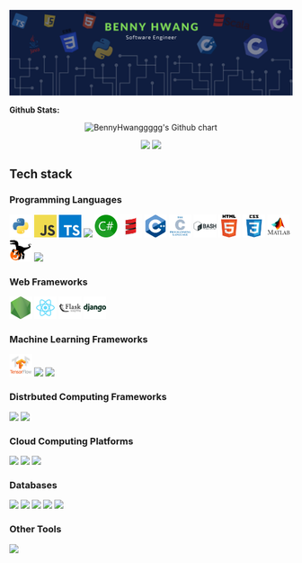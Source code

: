 ![Banner Image](banner.png)


**Github Stats:**
<div align="center">

  <img height="130" src="https://ghchart.rshah.org/Bennyhwanggggg" alt="BennyHwanggggg's Github chart" />

  <p align="center">
    <img height="150" src="https://github-readme-stats.vercel.app/api?username=bennyhwanggggg&show_icons=true&theme=dracula">
    <img height="250" src="https://github-readme-stats.vercel.app/api/top-langs/?username=bennyhwanggggg&count_private=true&theme=dracula">
  </p>
</div>


## Tech stack

### Programming Languages
<code><img height="40" src="https://raw.githubusercontent.com/github/explore/80688e429a7d4ef2fca1e82350fe8e3517d3494d/topics/python/python.png"></code>
<code><img height="40" src="https://raw.githubusercontent.com/github/explore/80688e429a7d4ef2fca1e82350fe8e3517d3494d/topics/javascript/javascript.png"></code>
<code><img height="40" src="https://raw.githubusercontent.com/github/explore/80688e429a7d4ef2fca1e82350fe8e3517d3494d/topics/typescript/typescript.png"></code>
<code><img height="40" src="https://upload.wikimedia.org/wikipedia/fr/thumb/2/2e/Java_Logo.svg/1200px-Java_Logo.svg.png"></code>
<code><img height="40" src="https://raw.githubusercontent.com/github/explore/80688e429a7d4ef2fca1e82350fe8e3517d3494d/topics/csharp/csharp.png"></code>
<code><img height="40" src="https://raw.githubusercontent.com/github/explore/80688e429a7d4ef2fca1e82350fe8e3517d3494d/topics/scala/scala.png"></code>
<code><img height="40" src="https://raw.githubusercontent.com/github/explore/80688e429a7d4ef2fca1e82350fe8e3517d3494d/topics/cpp/cpp.png"></code>
<code><img height="40" src="https://raw.githubusercontent.com/github/explore/80688e429a7d4ef2fca1e82350fe8e3517d3494d/topics/c/c.png"></code>
<code><img height="40" src="https://raw.githubusercontent.com/github/explore/80688e429a7d4ef2fca1e82350fe8e3517d3494d/topics/bash/bash.png"></code>
<code><img height="40" src="https://raw.githubusercontent.com/github/explore/80688e429a7d4ef2fca1e82350fe8e3517d3494d/topics/html/html.png"></code>
<code><img height="40" src="https://raw.githubusercontent.com/github/explore/80688e429a7d4ef2fca1e82350fe8e3517d3494d/topics/css/css.png"></code>
<code><img height="40" src="https://raw.githubusercontent.com/github/explore/80688e429a7d4ef2fca1e82350fe8e3517d3494d/topics/matlab/matlab.png"></code>
<code><img height="40" src="https://raw.githubusercontent.com/github/explore/80688e429a7d4ef2fca1e82350fe8e3517d3494d/topics/perl/perl.png"></code>
<code><img height="40" src="https://eu.swi-prolog.org/icons/swipl.png"></code>

### Web Frameworks
<code><img height="40" src="https://raw.githubusercontent.com/github/explore/80688e429a7d4ef2fca1e82350fe8e3517d3494d/topics/nodejs/nodejs.png"></code>
<code><img height="40" src="https://raw.githubusercontent.com/github/explore/80688e429a7d4ef2fca1e82350fe8e3517d3494d/topics/react/react.png"></code>
<code><img height="40" src="https://raw.githubusercontent.com/github/explore/80688e429a7d4ef2fca1e82350fe8e3517d3494d/topics/flask/flask.png"></code>
<code><img height="40" src="https://raw.githubusercontent.com/github/explore/80688e429a7d4ef2fca1e82350fe8e3517d3494d/topics/django/django.png"></code>

### Machine Learning Frameworks
<code><img height="40" src="https://raw.githubusercontent.com/github/explore/80688e429a7d4ef2fca1e82350fe8e3517d3494d/topics/tensorflow/tensorflow.png"></code>
<code><img height="40" src="https://res-4.cloudinary.com/crunchbase-production/image/upload/c_lpad,h_256,w_256,f_auto,q_auto:eco/x3gdrogoamvuvjemehbr"></code>
<code><img height="40" src="https://cdn.analyticsvidhya.com/wp-content/uploads/2017/12/16223353/pytorch-logo-flat.png"></code>

### Distrbuted Computing Frameworks
<code><img height="40" src="https://cpng.pikpng.com/pngl/s/533-5331939_hadoop-apache-org-hadoop-map-reduce-logo-png.png"></code>
<code><img height="40" src="https://upload.wikimedia.org/wikipedia/commons/thumb/f/f3/Apache_Spark_logo.svg/1200px-Apache_Spark_logo.svg.png"></code>

### Cloud Computing Platforms
<code><img height="40" src="https://voicefoundry.com/wp-content/uploads/2018/09/feature-aws.jpg"></code>
<code><img height="40" src="https://www.freecodecamp.org/news/content/images/size/w2000/2020/10/gcp.png"></code>
<code><img height="40" src="https://dashboard.balena-cloud.com/img/logo-text.svg"></code>

### Databases
<code><img height="40" src="https://upload.wikimedia.org/wikipedia/commons/3/38/SQLite370.svg" /></code>
<code><img height="40" src="https://icon2.cleanpng.com/20180806/tq/kisspng-postgresql-clip-art-database-logo-web-design-strategy-relik-5b67d84654b0c4.8126631315335322303469.jpg" /></code>
<code><img height="40" src="https://www.logo.wine/a/logo/MySQL/MySQL-Logo.wine.svg" /></code>
<code><img height="40" src="https://webassets.mongodb.com/_com_assets/cms/MongoDB_Logo_FullColorBlack_RGB-4td3yuxzjs.png" /></code>
<code><img height="40" src="https://www.itprotoday.com/sites/itprotoday.com/files/styles/article_featured_retina/public/logo-microsoft-sql-server-595x3350.jpg?itok=yF51O5OL" /></code>

### Other Tools
<code><img height="40" src="https://upload.wikimedia.org/wikipedia/commons/thumb/e/e0/Git-logo.svg/1920px-Git-logo.svg.png"/></code>

